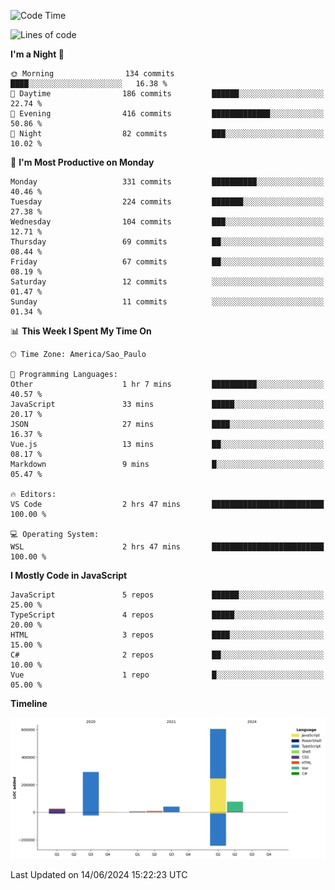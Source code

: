 <!--START_SECTION:waka-->
![Code Time](http://img.shields.io/badge/Code%20Time-2%2C522%20hrs%2015%20mins-blue)

![Lines of code](https://img.shields.io/badge/From%20Hello%20World%20I%27ve%20Written-1.0%20million%20lines%20of%20code-blue)

**I'm a Night 🦉** 

```text
🌞 Morning                134 commits         ████░░░░░░░░░░░░░░░░░░░░░   16.38 % 
🌆 Daytime                186 commits         ██████░░░░░░░░░░░░░░░░░░░   22.74 % 
🌃 Evening                416 commits         █████████████░░░░░░░░░░░░   50.86 % 
🌙 Night                  82 commits          ███░░░░░░░░░░░░░░░░░░░░░░   10.02 % 
```
📅 **I'm Most Productive on Monday** 

```text
Monday                   331 commits         ██████████░░░░░░░░░░░░░░░   40.46 % 
Tuesday                  224 commits         ███████░░░░░░░░░░░░░░░░░░   27.38 % 
Wednesday                104 commits         ███░░░░░░░░░░░░░░░░░░░░░░   12.71 % 
Thursday                 69 commits          ██░░░░░░░░░░░░░░░░░░░░░░░   08.44 % 
Friday                   67 commits          ██░░░░░░░░░░░░░░░░░░░░░░░   08.19 % 
Saturday                 12 commits          ░░░░░░░░░░░░░░░░░░░░░░░░░   01.47 % 
Sunday                   11 commits          ░░░░░░░░░░░░░░░░░░░░░░░░░   01.34 % 
```


📊 **This Week I Spent My Time On** 

```text
🕑︎ Time Zone: America/Sao_Paulo

💬 Programming Languages: 
Other                    1 hr 7 mins         ██████████░░░░░░░░░░░░░░░   40.57 % 
JavaScript               33 mins             █████░░░░░░░░░░░░░░░░░░░░   20.17 % 
JSON                     27 mins             ████░░░░░░░░░░░░░░░░░░░░░   16.37 % 
Vue.js                   13 mins             ██░░░░░░░░░░░░░░░░░░░░░░░   08.17 % 
Markdown                 9 mins              █░░░░░░░░░░░░░░░░░░░░░░░░   05.47 % 

🔥 Editors: 
VS Code                  2 hrs 47 mins       █████████████████████████   100.00 % 

💻 Operating System: 
WSL                      2 hrs 47 mins       █████████████████████████   100.00 % 
```

**I Mostly Code in JavaScript** 

```text
JavaScript               5 repos             ██████░░░░░░░░░░░░░░░░░░░   25.00 % 
TypeScript               4 repos             █████░░░░░░░░░░░░░░░░░░░░   20.00 % 
HTML                     3 repos             ████░░░░░░░░░░░░░░░░░░░░░   15.00 % 
C#                       2 repos             ██░░░░░░░░░░░░░░░░░░░░░░░   10.00 % 
Vue                      1 repo              █░░░░░░░░░░░░░░░░░░░░░░░░   05.00 % 
```



**Timeline**

![Lines of Code chart](https://raw.githubusercontent.com/jonhoffmam/jonhoffmam/master/assets/bar_graph.png)


 Last Updated on 14/06/2024 15:22:23 UTC
<!--END_SECTION:waka-->
